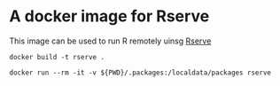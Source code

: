 # A docker image for Rserve

This image can be used to run R remotely uinsg [Rserve](https://www.rforge.net/Rserve/)


```
docker build -t rserve .
```

```
docker run --rm -it -v ${PWD}/.packages:/localdata/packages rserve
```
